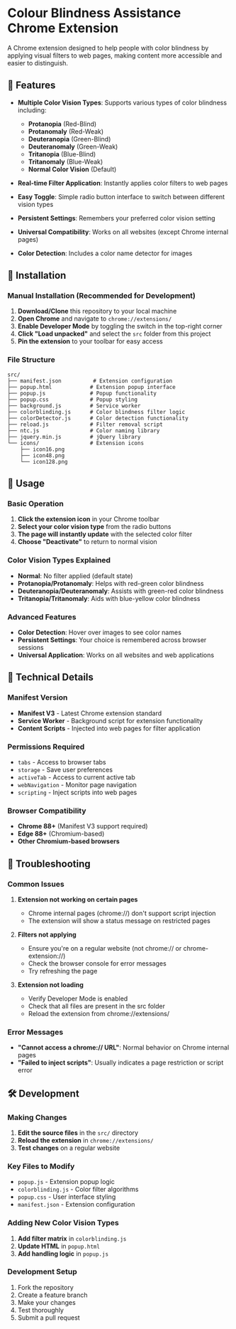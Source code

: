 # Colour Blindness Assistance Chrome Extension

A Chrome extension designed to help people with color blindness by applying visual filters to web pages, making content more accessible and easier to distinguish.

## 🌈 Features

- **Multiple Color Vision Types**: Supports various types of color blindness including:
  - **Protanopia** (Red-Blind)
  - **Protanomaly** (Red-Weak)
  - **Deuteranopia** (Green-Blind)
  - **Deuteranomaly** (Green-Weak)
  - **Tritanopia** (Blue-Blind)
  - **Tritanomaly** (Blue-Weak)
  - **Normal Color Vision** (Default)

- **Real-time Filter Application**: Instantly applies color filters to web pages
- **Easy Toggle**: Simple radio button interface to switch between different vision types
- **Persistent Settings**: Remembers your preferred color vision setting
- **Universal Compatibility**: Works on all websites (except Chrome internal pages)
- **Color Detection**: Includes a color name detector for images

## 🚀 Installation

### Manual Installation (Recommended for Development)

1. **Download/Clone** this repository to your local machine
2. **Open Chrome** and navigate to `chrome://extensions/`
3. **Enable Developer Mode** by toggling the switch in the top-right corner
4. **Click "Load unpacked"** and select the `src` folder from this project
5. **Pin the extension** to your toolbar for easy access

### File Structure
```
src/
├── manifest.json          # Extension configuration
├── popup.html            # Extension popup interface
├── popup.js              # Popup functionality
├── popup.css             # Popup styling
├── background.js         # Service worker
├── colorblinding.js      # Color blindness filter logic
├── colorDetector.js      # Color detection functionality
├── reload.js             # Filter removal script
├── ntc.js                # Color naming library
├── jquery.min.js         # jQuery library
└── icons/                # Extension icons
    ├── icon16.png
    ├── icon48.png
    └── icon128.png
```

## 📖 Usage

### Basic Operation

1. **Click the extension icon** in your Chrome toolbar
2. **Select your color vision type** from the radio buttons
3. **The page will instantly update** with the selected color filter
4. **Choose "Deactivate"** to return to normal vision

### Color Vision Types Explained

- **Normal**: No filter applied (default state)
- **Protanopia/Protanomaly**: Helps with red-green color blindness
- **Deuteranopia/Deuteranomaly**: Assists with green-red color blindness  
- **Tritanopia/Tritanomaly**: Aids with blue-yellow color blindness

### Advanced Features

- **Color Detection**: Hover over images to see color names
- **Persistent Settings**: Your choice is remembered across browser sessions
- **Universal Application**: Works on all websites and web applications

## 🔧 Technical Details

### Manifest Version
- **Manifest V3** - Latest Chrome extension standard
- **Service Worker** - Background script for extension functionality
- **Content Scripts** - Injected into web pages for filter application

### Permissions Required
- `tabs` - Access to browser tabs
- `storage` - Save user preferences
- `activeTab` - Access to current active tab
- `webNavigation` - Monitor page navigation
- `scripting` - Inject scripts into web pages

### Browser Compatibility
- **Chrome 88+** (Manifest V3 support required)
- **Edge 88+** (Chromium-based)
- **Other Chromium-based browsers**

## 🐛 Troubleshooting

### Common Issues

1. **Extension not working on certain pages**
   - Chrome internal pages (chrome://) don't support script injection
   - The extension will show a status message on restricted pages

2. **Filters not applying**
   - Ensure you're on a regular website (not chrome:// or chrome-extension://)
   - Check the browser console for error messages
   - Try refreshing the page

3. **Extension not loading**
   - Verify Developer Mode is enabled
   - Check that all files are present in the src folder
   - Reload the extension from chrome://extensions/

### Error Messages

- **"Cannot access a chrome:// URL"**: Normal behavior on Chrome internal pages
- **"Failed to inject scripts"**: Usually indicates a page restriction or script error

## 🛠️ Development

### Making Changes

1. **Edit the source files** in the `src/` directory
2. **Reload the extension** in `chrome://extensions/`
3. **Test changes** on a regular website

### Key Files to Modify

- `popup.js` - Extension popup logic
- `colorblinding.js` - Color filter algorithms
- `popup.css` - User interface styling
- `manifest.json` - Extension configuration

### Adding New Color Vision Types

1. **Add filter matrix** in `colorblinding.js`
2. **Update HTML** in `popup.html`
3. **Add handling logic** in `popup.js`


### Development Setup

1. Fork the repository
2. Create a feature branch
3. Make your changes
4. Test thoroughly
5. Submit a pull request
